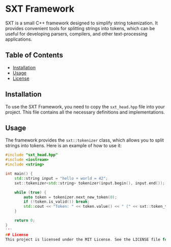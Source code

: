 # SXT Framework

SXT is a small C++ framework designed to simplify string tokenization. It provides convenient tools for splitting strings into tokens, which can be useful for developing parsers, compilers, and other text-processing applications.

## Table of Contents

- [Installation](#installation)
- [Usage](#usage)
- [License](#license)

## Installation

To use the SXT Framework, you need to copy the `sxt_head.hpp` file into your project. This file contains all the necessary definitions and implementations.

## Usage

The framework provides the `sxt::tokenizer` class, which allows you to split strings into tokens. Here is an example of how to use it:

```cpp
#include "sxt_head.hpp"
#include <iostream>
#include <string>

int main() {
    std::string input = "hello + world = 42";
    sxt::tokenizer<std::string> tokenizer(input.begin(), input.end());

    while (true) {
        auto token = tokenizer.next_new_token(0);
        if (!token.is_valid()) break;
        std::cout << "Token: " << token.value() << " (" << sxt::token_type_to_string(token.type()) << ")" << std::endl;
    }

    return 0;
}
'''
## License
This project is licensed under the MIT License. See the LICENSE file for details.
